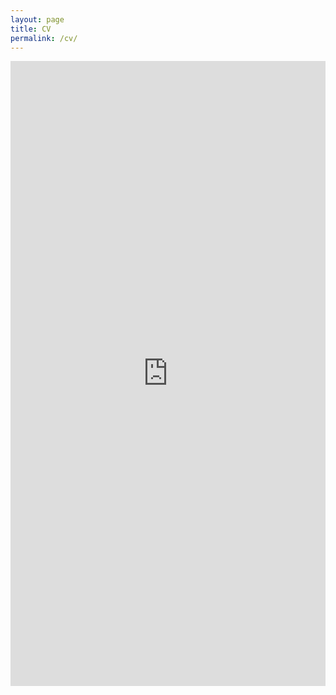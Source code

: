 ```yaml
---
layout: page
title: CV
permalink: /cv/
---
```

<iframe src="https://docs.google.com/gview?url=https://github.com/rmatouschekh/rmatouschekh.github.io/raw/main/docs/_pdfs/Hicke_CV.pdf&embedded=true" width="100%" height="1000px" frameborder="0"></iframe>
